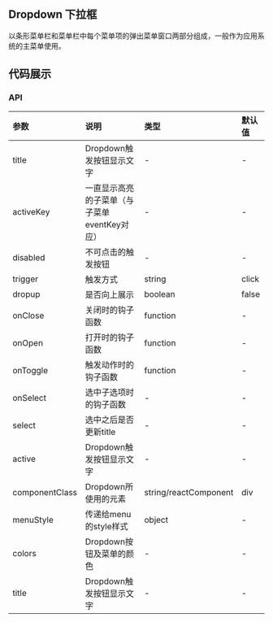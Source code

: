 ## Dropdown 下拉框

以条形菜单栏和菜单栏中每个菜单项的弹出菜单窗口两部分组成，一般作为应用系统的主菜单使用。

## 代码展示

### API

|参数|说明|类型|默认值|
|:--|:---|:----|:---|
|title|Dropdown触发按钮显示文字|-|-|
|activeKey|一直显示高亮的子菜单（与子菜单eventKey对应）|-|-|
|disabled|不可点击的触发按钮|-|-|
|trigger|触发方式|string|click|
|dropup|是否向上展示|boolean|false|
|onClose|关闭时的钩子函数|function|-|
|onOpen|打开时的钩子函数|function|-|
|onToggle|触发动作时的钩子函数|function|-|
|onSelect|选中子选项时的钩子函数|-|-|
|select|选中之后是否更新title|-|-|
|active|Dropdown触发按钮显示文字|-|-|
|componentClass|Dropdown所使用的元素|string/reactComponent|div|
|menuStyle|传递给menu的style样式|object|-|
|colors|Dropdown按钮及菜单的颜色|-|-|
|title|Dropdown触发按钮显示文字|-|-|
